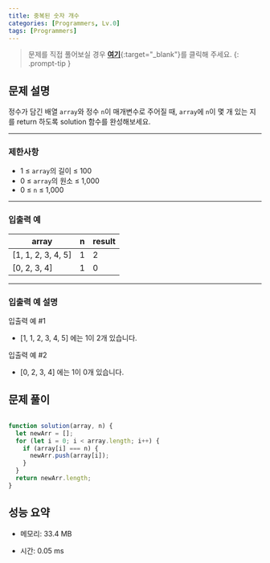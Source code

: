 ```yaml
---
title: 중복된 숫자 개수
categories: [Programmers, Lv.0]
tags: [Programmers]
---
```


> 문제를 직접 풀어보실 경우 [**여기**](https://school.programmers.co.kr/learn/courses/30/lessons/120583){:target="_blank"}를 클릭해 주세요.
{: .prompt-tip }

## 문제 설명

<p>정수가 담긴 배열 <code>array</code>와 정수 <code>n</code>이 매개변수로 주어질 때, <code>array</code>에 <code>n</code>이 몇 개 있는 지를 return 하도록 solution 함수를 완성해보세요.</p>

<hr>

### 제한사항

<ul>
<li>1 ≤ <code>array</code>의 길이 ≤ 100</li>
<li>0 ≤ <code>array</code>의 원소 ≤ 1,000</li>
<li>0 ≤ <code>n</code> ≤ 1,000</li>
</ul>

<hr>

### 입출력 예
<div class="table-wrapper"><table>
        <thead><tr>
<th>array</th>
<th>n</th>
<th>result</th>
</tr>
</thead>
        <tbody><tr>
<td>[1, 1, 2, 3, 4, 5]</td>
<td>1</td>
<td>2</td>
</tr>
<tr>
<td>[0, 2, 3, 4]</td>
<td>1</td>
<td>0</td>
</tr>
</tbody>
      </table></div>
<hr>

### 입출력 예 설명

<p>입출력 예 #1</p>

<ul>
<li>[1, 1, 2, 3, 4, 5] 에는 1이 2개 있습니다.</li>
</ul>

<p>입출력 예 #2</p>

<ul>
<li>[0, 2, 3, 4] 에는 1이 0개 있습니다.</li>
</ul>


## 문제 풀이

```js

function solution(array, n) {
  let newArr = [];
  for (let i = 0; i < array.length; i++) {
    if (array[i] === n) {
      newArr.push(array[i]);
    }
  }
  return newArr.length;
}

```

## 성능 요약

- 메모리: 33.4 MB

- 시간: 0.05 ms

